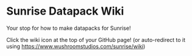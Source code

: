 # Sunrise Datapack Wiki
Your stop for how to make datapacks for Sunrise!

Click the wiki icon at the top of your GitHub page!
(or auto-redirect to it using https://www.wushroomstudios.com/sunrise/wiki)
